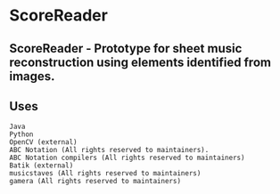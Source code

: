 # ScoreReader

ScoreReader - Prototype for sheet music reconstruction using elements identified from images.
---
Uses
---
    Java
    Python
    OpenCV (external)
    ABC Notation (All rights reserved to maintainers).
    ABC Notation compilers (All rights reserved to maintainers)
    Batik (external)
    musicstaves (All rights reserved to maintainers)
    gamera (All rights reserved to maintainers)
    
